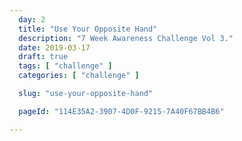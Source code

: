 ```yaml
---
  day: 2
  title: "Use Your Opposite Hand"
  description: "7 Week Awareness Challenge Vol 3."
  date: 2019-03-17
  draft: true
  tags: [ "challenge" ]
  categories: [ "challenge" ]

  slug: "use-your-opposite-hand"

  pageId: "114E35A2-3907-4D0F-9215-7A40F67BB4B6"

---
```

